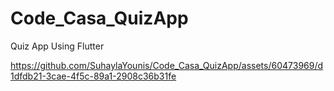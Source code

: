 # Code_Casa_QuizApp
 Quiz App Using Flutter 


https://github.com/SuhaylaYounis/Code_Casa_QuizApp/assets/60473969/d1dfdb21-3cae-4f5c-89a1-2908c36b31fe

